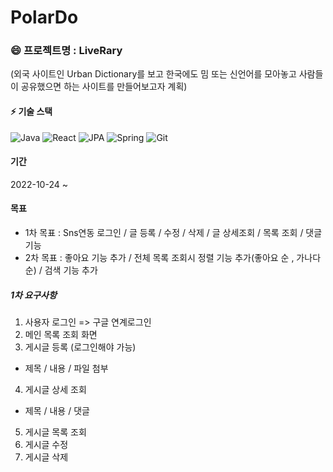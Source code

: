 # PolarDo

### 😄 프로젝트명 : LiveRary <br>
(외국 사이트인 Urban Dictionary를 보고 한국에도 밈 또는 신언어를 모아놓고 사람들이 공유했으면 하는 사이트를 만들어보고자 계획)

#### ⚡ 기술 스택
![Java](https://img.shields.io/badge/JAVA-3776AB.svg?&style=for-the-badge&logo=JAVA&logoColor=White)
![React](https://img.shields.io/badge/React-blue.svg?&style=for-the-badge&logo=React&logoColor=black)
![JPA](https://img.shields.io/badge/JPA-GREEN.svg?&style=for-the-badge&logo=JPA&logoColor=black)
![Spring](https://img.shields.io/badge/Spring-6DB33F.svg?&style=for-the-badge&logo=Spring&logoColor=black)
![Git](https://img.shields.io/badge/Git-F05032.svg?&style=for-the-badge&logo=Git&logoColor=black)

#### 기간 
2022-10-24 ~ 

#### 목표
- 1차 목표 : Sns연동 로그인 / 글 등록 / 수정 / 삭제 / 글 상세조회 / 목록 조회 / 댓글기능 
- 2차 목표 : 좋아요 기능 추가 / 전체 목록 조회시 정렬 기능 추가(좋아요 순 , 가나다순) / 검색 기능 추가

##### 1차 요구사항
1. 사용자 로그인 => 구글 연계로그인
2. 메인 목록 조회 화면 
3. 게시글 등록 (로그인해야 가능)
- 제목 / 내용 / 파일 첨부 
4. 게시글 상세 조회
- 제목 / 내용 / 댓글 
5. 게시글 목록 조회 
6. 게시글 수정
7. 게시글 삭제
